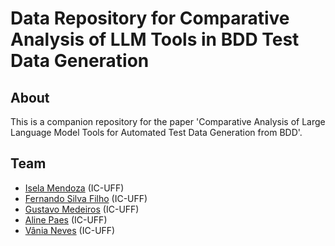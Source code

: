 # Data Repository for Comparative Analysis of LLM Tools in BDD Test Data Generation

## About

This is a companion repository for the paper 'Comparative Analysis of Large Language Model Tools for Automated Test Data Generation from BDD'. 


## Team
* [Isela Mendoza](https://github.com/iselaGit) (IC-UFF)
* [Fernando Silva Filho](https://github.com/nandinhomsf) (IC-UFF)
* [Gustavo Medeiros](https://github.com/GusMedeiros) (IC-UFF)
* [Aline Paes](https://github.com/alinepaes) (IC-UFF)
* [Vânia Neves](https://github.com/vaniaon) (IC-UFF) 
